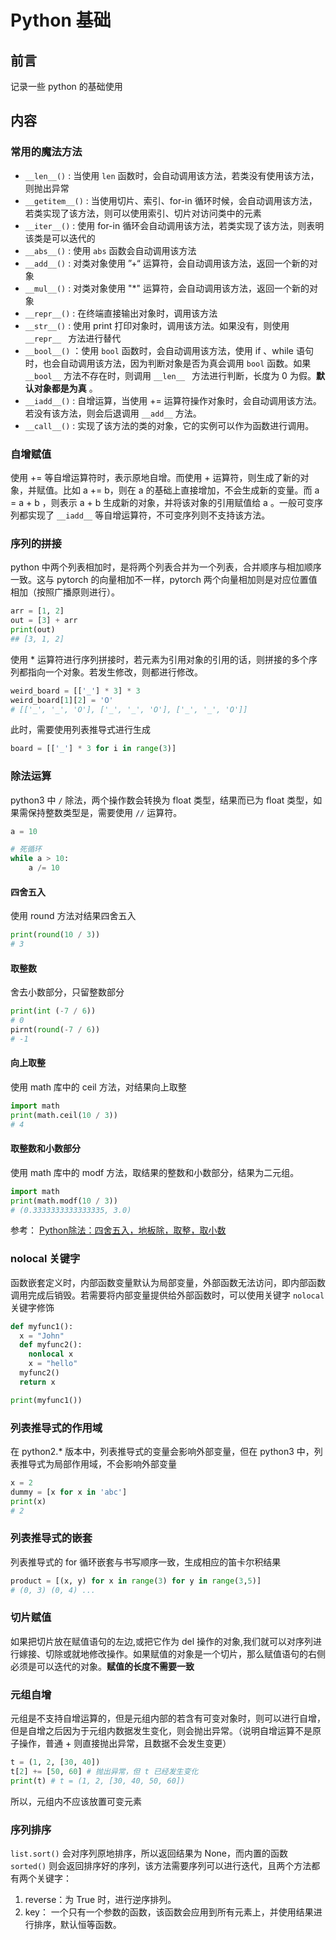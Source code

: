 # Python 基础


## 前言

记录一些 python 的基础使用

## 内容

### 常用的魔法方法

- `__len__()` :  当使用 `len` 函数时，会自动调用该方法，若类没有使用该方法，则抛出异常
- `__getitem__()` : 当使用切片、索引、for-in 循环时候，会自动调用该方法，若类实现了该方法，则可以使用索引、切片对访问类中的元素
- `__iter__()` : 使用 for-in 循环会自动调用该方法，若类实现了该方法，则表明该类是可以迭代的
- `__abs__()` : 使用 `abs` 函数会自动调用该方法
- `__add__()` : 对类对象使用 ”+“ 运算符，会自动调用该方法，返回一个新的对象
- `__mul__()` : 对类对象使用 "*" 运算符，会自动调用该方法，返回一个新的对象
- `__repr__()` : 在终端直接输出对象时，调用该方法
- `__str__()` : 使用 print 打印对象时，调用该方法。如果没有，则使用 `__repr__ ` 方法进行替代
- `__bool__()` ：使用 `bool` 函数时，会自动调用该方法，使用 if 、while 语句时，也会自动调用该方法，因为判断对象是否为真会调用 `bool` 函数。如果 `__bool__` 方法不存在时，则调用 `__len__ ` 方法进行判断，长度为 0 为假。**默认对象都是为真** 。
- `__iadd__()` : 自增运算，当使用 += 运算符操作对象时，会自动调用该方法。若没有该方法，则会后退调用 `__add__` 方法。
- `__call__()` : 实现了该方法的类的对象，它的实例可以作为函数进行调用。

### 自增赋值

使用 += 等自增运算符时，表示原地自增。而使用 + 运算符，则生成了新的对象，并赋值。比如 a += b，则在 a 的基础上直接增加，不会生成新的变量。而 a = a + b ，则表示 a + b 生成新的对象，并将该对象的引用赋值给 a 。一般可变序列都实现了 `__iadd__` 等自增运算符，不可变序列则不支持该方法。 

### 序列的拼接

python 中两个列表相加时，是将两个列表合并为一个列表，合并顺序与相加顺序一致。这与 pytorch 的向量相加不一样，pytorch 两个向量相加则是对应位置值相加（按照广播原则进行）。

```python
arr = [1, 2]
out = [3] + arr
print(out)
## [3, 1, 2]
```

使用 $*$ 运算符进行序列拼接时，若元素为引用对象的引用的话，则拼接的多个序列都指向一个对象。若发生修改，则都进行修改。

```python
weird_board = [['_'] * 3] * 3 
weird_board[1][2] = 'O'
# [['_', '_', 'O'], ['_', '_', 'O'], ['_', '_', 'O']]
```

此时，需要使用列表推导式进行生成

```python
board = [['_'] * 3 for i in range(3)] 
```

### 除法运算

python3 中 `/` 除法，两个操作数会转换为 float 类型，结果而已为 float 类型，如果需保持整数类型是，需要使用 `//` 运算符。

```python
a = 10

# 死循环
while a > 10:
    a /= 10
```

#### 四舍五入

使用 round 方法对结果四舍五入

```python
print(round(10 / 3))
# 3
```

#### 取整数

舍去小数部分，只留整数部分

```python
print(int (-7 / 6))
# 0
pirnt(round(-7 / 6))
# -1
```

#### 向上取整

使用 math 库中的 ceil 方法，对结果向上取整

```python
import math
print(math.ceil(10 / 3))
# 4
```

#### 取整数和小数部分

使用 math 库中的 modf 方法，取结果的整数和小数部分，结果为二元组。

```python
import math
print(math.modf(10 / 3))
# (0.3333333333333335, 3.0)
```

参考： [Python除法：四舍五入，地板除，取整，取小数](http://www.juzicode.com/python-note-divide/) 

### nolocal 关键字

函数嵌套定义时，内部函数变量默认为局部变量，外部函数无法访问，即内部函数调用完成后销毁。若需要将内部变量提供给外部函数时，可以使用关键字 `nolocal` 关键字修饰

```python
def myfunc1():
  x = "John"
  def myfunc2():
    nonlocal x
    x = "hello"
  myfunc2()
  return x

print(myfunc1())
```

### 列表推导式的作用域

在 python2.* 版本中，列表推导式的变量会影响外部变量，但在 python3 中，列表推导式为局部作用域，不会影响外部变量

```python
x = 2
dummy = [x for x in 'abc']
print(x)
# 2
```

### 列表推导式的嵌套

列表推导式的 for 循环嵌套与书写顺序一致，生成相应的笛卡尔积结果

```python
product = [(x, y) for x in range(3) for y in range(3,5)]
# (0, 3) (0, 4) ...
```

### 切片赋值

如果把切片放在赋值语句的左边,或把它作为 del 操作的对象,我们就可以对序列进行嫁接、切除或就地修改操作。如果赋值的对象是一个切片，那么赋值语句的右侧必须是可以迭代的对象。**赋值的长度不需要一致**

### 元组自增

元组是不支持自增运算的，但是元组内部的若含有可变对象时，则可以进行自增，但是自增之后因为于元组内数据发生变化，则会抛出异常。（说明自增运算不是原子操作，普通 + 则直接抛出异常，且数据不会发生变更）

```python
t = (1, 2, [30, 40])
t[2] += [50, 60] # 抛出异常，但 t 已经发生变化
print(t) # t = (1, 2, [30, 40, 50, 60])
```

所以，元组内不应该放置可变元素

### 序列排序

`list.sort()` 会对序列原地排序，所以返回结果为 None，而内置的函数 `sorted()` 则会返回排序好的序列，该方法需要序列可以进行迭代，且两个方法都有两个关键字：

1. reverse：为 True 时，进行逆序排列。
2. key： 一个只有一个参数的函数，该函数会应用到所有元素上，并使用结果进行排序，默认恒等函数。

